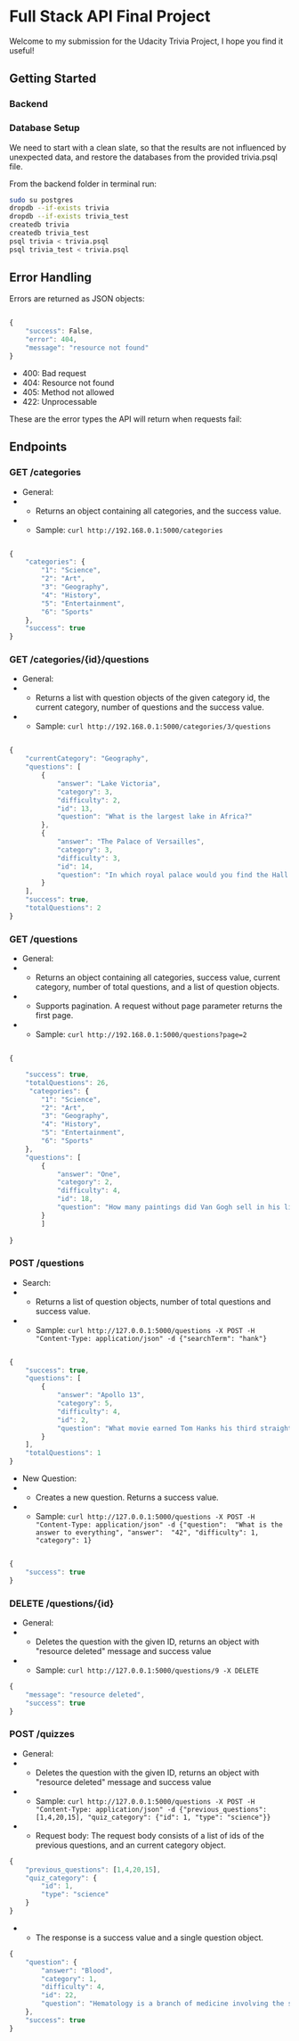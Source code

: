 # Full Stack API Final Project
Welcome to my submission for the Udacity Trivia Project, I hope you find it useful!


## Getting Started

### Backend

### Database Setup
We need to start with a clean slate, so that the results are not influenced by unexpected data, and restore the databases from the provided trivia.psql file.

From the backend folder in terminal run:

```bash
sudo su postgres
dropdb --if-exists trivia
dropdb --if-exists trivia_test
createdb trivia
createdb trivia_test
psql trivia < trivia.psql
psql trivia_test < trivia.psql
```

## Error Handling

Errors are returned as JSON objects:

```js

{
    "success": False, 
    "error": 404,
    "message": "resource not found"
}

```

- 400: Bad request
- 404: Resource not found
- 405: Method not allowed
- 422: Unprocessable

These are the error types the API will return when requests fail:


## Endpoints

### GET /categories
- General:
- - Returns an object containing all categories, and the success value.
- - Sample: `curl http://192.168.0.1:5000/categories`

```js

{
    "categories": {
        "1": "Science",
        "2": "Art",
        "3": "Geography",
        "4": "History",
        "5": "Entertainment",
        "6": "Sports"
    },
    "success": true
}

```

### GET /categories/{id}/questions
- General:
- - Returns a list with question objects of the given category id, the current category, number of questions and the success value.
- - Sample: `curl http://192.168.0.1:5000/categories/3/questions`

```js

{
    "currentCategory": "Geography",
    "questions": [
        {
            "answer": "Lake Victoria",
            "category": 3,
            "difficulty": 2,
            "id": 13,
            "question": "What is the largest lake in Africa?"
        },
        {
            "answer": "The Palace of Versailles",
            "category": 3,
            "difficulty": 3,
            "id": 14,
            "question": "In which royal palace would you find the Hall of Mirrors?"
        }
    ],
    "success": true,
    "totalQuestions": 2
}

```


### GET /questions
- General:
- - Returns an object containing all categories, success value, current category, number of total questions, and a list of question objects.
- - Supports pagination. A request without page parameter returns the first page.
- - Sample: `curl http://192.168.0.1:5000/questions?page=2`

```js

{

    "success": true,
    "totalQuestions": 26,
     "categories": {
        "1": "Science",
        "2": "Art",
        "3": "Geography",
        "4": "History",
        "5": "Entertainment",
        "6": "Sports"
    },
    "questions": [
        {
            "answer": "One",
            "category": 2,
            "difficulty": 4,
            "id": 18,
            "question": "How many paintings did Van Gogh sell in his lifetime?"
        }
        ]
    
}

```

### POST /questions
- Search:
- - Returns a list of question objects, number of total questions and success value.
- -  Sample: `curl http://127.0.0.1:5000/questions -X POST -H "Content-Type: application/json" -d {"searchTerm": "hank"}`

```js

{
    "success": true,
    "questions": [
        {
            "answer": "Apollo 13",
            "category": 5,
            "difficulty": 4,
            "id": 2,
            "question": "What movie earned Tom Hanks his third straight Oscar nomination, in 1996?"
        }
    ],
    "totalQuestions": 1
}

```

- New Question:
- - Creates a new question. Returns a success value.
- - Sample: `curl http://127.0.0.1:5000/questions -X POST -H "Content-Type: application/json" -d {"question":  "What is the answer to everything", "answer":  "42", "difficulty": 1, "category": 1}`

```js

{
    "success": true
}

```

### DELETE /questions/{id}
- General:
- - Deletes  the question with the given ID, returns an object with "resource deleted" message and success value
- -  Sample: `curl http://127.0.0.1:5000/questions/9 -X DELETE`

```js
{
    "message": "resource deleted",
    "success": true
}

```

### POST /quizzes
- General:
- - Deletes  the question with the given ID, returns an object with "resource deleted" message and success value
- -  Sample: `curl http://127.0.0.1:5000/questions -X POST -H "Content-Type: application/json" -d {"previous_questions": [1,4,20,15], "quiz_category": {"id": 1, "type": "science"}}`
- - Request body: The request body consists of a list of ids of the previous questions, and an current category object.

```js
{
    "previous_questions": [1,4,20,15],
    "quiz_category": {
        "id": 1,
        "type": "science"
    }
}
```
- - The response is a success value and a single question object.
```js
{
    "question": {
        "answer": "Blood",
        "category": 1,
        "difficulty": 4,
        "id": 22,
        "question": "Hematology is a branch of medicine involving the study of what?"
    },
    "success": true
}

```
